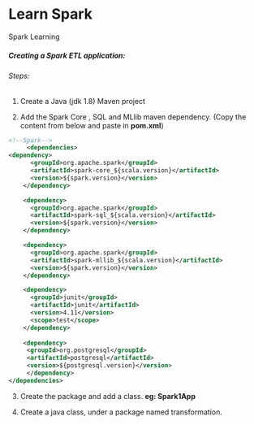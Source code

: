 # Learn Spark
Spark Learning

##### Creating a Spark ETL application:

###### Steps:

1. Create a Java (jdk 1.8) Maven project

2.  Add the Spark Core , SQL and MLlib maven dependency. (Copy the content from below and paste in **pom.xml**)

   
       

   ```xml
   <!--Spark-->
    	<dependencies>    
   <dependency>
         <groupId>org.apache.spark</groupId>
         <artifactId>spark-core_${scala.version}</artifactId>
         <version>${spark.version}</version>
       </dependency>
   
       <dependency>
         <groupId>org.apache.spark</groupId>
         <artifactId>spark-sql_${scala.version}</artifactId>
         <version>${spark.version}</version>
       </dependency>
   
       <dependency>
         <groupId>org.apache.spark</groupId>
         <artifactId>spark-mllib_${scala.version}</artifactId>
         <version>${spark.version}</version>
       </dependency>
   
       <dependency>
         <groupId>junit</groupId>
         <artifactId>junit</artifactId>
         <version>4.11</version>
         <scope>test</scope>
       </dependency>
       
       <dependency>
        <groupId>org.postgresql</groupId>
        <artifactId>postgresql</artifactId>
        <version>${postgresql.version}</version>
     	</dependency>
   </dependencies>
   ```

3. Create the package and add a class. **eg: Spark1App** 

4. Create a java class, under a package named transformation.

